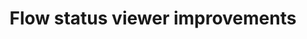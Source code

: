 ---
slug: flow-status-viewer
version: v1.362.0
title: Flow status viewer improvements
tags: ['Flow editor']
description: Improved the flow status viewer readability.
features:
  [
    'Improved dark mode theme.',
    'You can now pick the iteration to view from directly in the graph.',
    'For branchall, branchone, while loop and forloops, the status of the branch/iteration is now displayed in the top node. For instance, for branchone, it will also allow you to know which branch was picked.',
    'Now the color of the forloop itself corresponds to the entire forloop status and not the iteration. The iteration status is in the "Do one iteration" block.',
    'The forloop detail page now lists every iteration status, even if you have a thousand one without having to load them all.',
    'The nodes such as forloop and branchall that collect multiple results now show separately the collection of the results of all subflows and the result of the selected branch/iteration.',
  ]
docs: /docs/flows/flow_loops#iterate-on-steps
video: /videos/flow_status_changelog.mp4
---